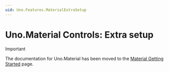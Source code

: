 ```yaml
---
uid: Uno.Features.MaterialExtraSetup
---
```


# Uno.Material Controls: Extra setup

> [!IMPORTANT]
> The documentation for Uno.Material has been moved to the [Material Getting Started](../external/uno.themes/doc/material-getting-started.md) page.
